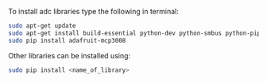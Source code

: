 To install adc libraries type the following in terminal:
```bash
sudo apt-get update
sudo apt-get install build-essential python-dev python-smbus python-pip
sudo pip install adafruit-mcp3008
```
Other libraries can be installed using:
```bash
sudo pip install <name_of_library>
```